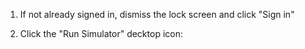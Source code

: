 1. If not already signed in, dismiss the lock screen and click "Sign in" 

2. Click the "Run Simulator" decktop icon: 
